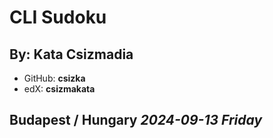CLI Sudoku
=============================
By: Kata Csizmadia
-----------------------------
- GitHub: **csizka**
- edX: **csizmakata**

Budapest / Hungary
*2024-09-13 Friday*
----------
